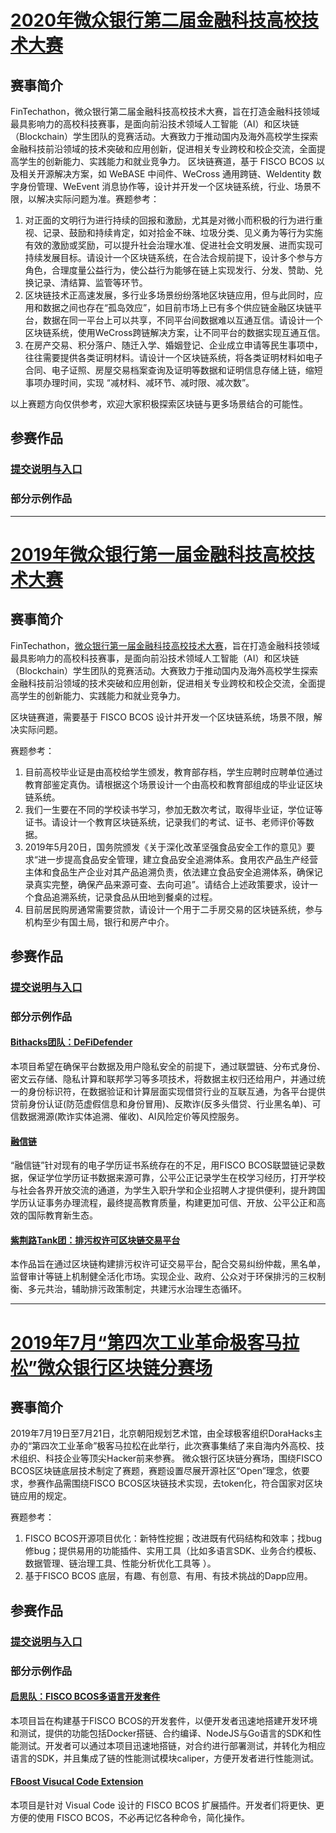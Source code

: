 # [2020年微众银行第二届金融科技高校技术大赛](2020-Shenzhen-FinTechathon2/README.md)

## 赛事简介

FinTechathon，微众银行第二届金融科技高校技术大赛，旨在打造金融科技领域最具影响力的高校科技赛事，是面向前沿技术领域人工智能（AI）和区块链（Blockchain）学生团队的竞赛活动。大赛致力于推动国内及海外高校学生探索金融科技前沿领域的技术突破和应用创新，促进相关专业跨校和校企交流，全面提高学生的创新能力、实践能力和就业竞争力。
区块链赛道，基于 FISCO BCOS 以及相关开源解决方案，如 WeBASE 中间件、WeCross 通用跨链、WeIdentity 数字身份管理、WeEvent 消息协作等，设计并开发一个区块链系统，行业、场景不限，以解决实际问题为准。赛题参考：

1. 对正面的文明行为进行持续的回报和激励，尤其是对微小而积极的行为进行重视、记录、鼓励和持续肯定，如对拾金不昧、垃圾分类、见义勇为等行为实施有效的激励或奖励，可以提升社会治理水准、促进社会文明发展、进而实现可持续发展目标。请设计一个区块链系统，在合法合规前提下，设计多个参与方角色，合理度量公益行为，使公益行为能够在链上实现发行、分发、赞助、兑换记录、清结算、监管等环节。
2. 区块链技术正高速发展，多行业多场景纷纷落地区块链应用，但与此同时，应用和数据之间也存在“孤岛效应”，如目前市场上已有多个供应链金融区块链平台，数据在同一平台上可以共享，不同平台间数据难以互通互信。请设计一个区块链系统，使用WeCross跨链解决方案，让不同平台的数据实现互通互信。
3. 在房产交易、积分落户、随迁入学、婚姻登记、企业成立申请等民生事项中，往往需要提供各类证明材料。请设计一个区块链系统，将各类证明材料如电子合同、电子证照、房屋交易档案查询及证明等数据和证明信息存储上链，缩短事项办理时间，实现 “减材料、减环节、减时限、减次数”。

以上赛题方向仅供参考，欢迎大家积极探索区块链与更多场景结合的可能性。

## 参赛作品

### [提交说明与入口](2020-Shenzhen-FinTechathon2/README.md)

### 部分示例作品

---------------------

# [2019年微众银行第一届金融科技高校技术大赛](201908-Shenzhen/README.md)

## 赛事简介

FinTechathon，[微众银行第一届金融科技高校技术大赛](http://fintech.webank.com/fintechathon/campus2019/)，旨在打造金融科技领域最具影响力的高校科技赛事，是面向前沿技术领域人工智能（AI）和区块链（Blockchain）学生团队的竞赛活动。大赛致力于推动国内及海外高校学生探索金融科技前沿领域的技术突破和应用创新，促进相关专业跨校和校企交流，全面提高学生的创新能力、实践能力和就业竞争力。

区块链赛道，需要基于 FISCO BCOS 设计并开发一个区块链系统，场景不限，解决实际问题。

赛题参考：

1. 目前高校毕业证是由高校给学生颁发，教育部存档，学生应聘时应聘单位通过教育部鉴定真伪。请根据这个场景设计一个由高校和教育部组成的毕业证区块链系统。
2. 我们一生要在不同的学校读书学习，参加无数次考试，取得毕业证，学位证等证书。请设计一个教育区块链系统，记录我们的考试、证书、老师评价等数据。
3. 2019年5月20日，国务院颁发《关于深化改革坚强食品安全工作的意见》要求“进一步提高食品安全管理，建立食品安全追溯体系。食用农产品生产经营主体和食品生产企业对其产品追溯负责，依法建立食品安全追溯体系，确保记录真实完整，确保产品来源可查、去向可追”。请结合上述政策要求，设计一个食品追溯系统，记录食品从田地到餐桌的过程。
4. 目前居民购房通常需要贷款，请设计一个用于二手房交易的区块链系统，参与机构至少有国土局，银行和房产中介。

## 参赛作品

### [提交说明与入口](201908-Shenzhen/README.md)

### 部分示例作品

#### [Bithacks团队：DeFiDefender](201908-Shenzhen/Bithacks/README.md)

本项目希望在确保平台数据及用户隐私安全的前提下，通过联盟链、分布式身份、密文云存储、隐私计算和联邦学习等多项技术，将数据主权归还给用户，并通过统一的身份标识符，在数据验证和计算层面实现借贷行业的互联互通，为各平台提供贷前身份认证(防范虚假信息和身份冒用)、反欺诈(反多头借贷、行业黑名单)、可信数据溯源(欺诈实体追溯、催收)、AI风险定价等风控服务。

#### [融信链](201908-Shenzhen/RXL/README.md)

“融信链”针对现有的电子学历证书系统存在的不足，用FISCO BCOS联盟链记录数据，保证学位学历证书数据来源可靠，公平公正记录学生在校学习经历，打开学校与社会各界开放交流的通道，为学生入职升学和企业招聘人才提供便利，提升跨国学历认证事务办理流程，最终提高教育质量，构建更加可信、开放、公平公正和高效的国际教育新生态。

#### [紫荆路Tank团：排污权许可区块链交易平台](201908-Shenzhen/SCNUTank/README.md)

本作品旨在通过区块链构建排污权许可证交易平台，配合交易纠纷仲裁，黑名单，监督审计等链上机制健全活化市场。实现企业、政府、公众对于环保排污的三权制衡、多元共治，辅助排污政策制定，共建污水治理生态循环。

---------------------

# [2019年7月“第四次工业革命极客马拉松”微众银行区块链分赛场](201907-Beijing/README.md)

## 赛事简介

2019年7月19日至7月21日，北京朝阳规划艺术馆，由全球极客组织DoraHacks主办的“第四次工业革命”极客马拉松在此举行，此次赛事集结了来自海内外高校、技术组织、科技企业等顶尖Hacker前来参赛。
微众银行区块链分赛场，围绕FISCO BCOS区块链底层技术制定了赛题，赛题设置尽展开源社区“Open”理念，依要求，参赛作品需围绕FISCO BCOS区块链技术实现，去token化，符合国家对区块链应用的规定。

赛题参考：

1. FISCO BCOS开源项目优化：新特性挖掘；改进既有代码结构和效率；找bug修bug；提供易用的功能插件、实用工具（比如多语言SDK、业务合约模板、数据管理、链治理工具、性能分析优化工具等 ）。
2. 基于FISCO BCOS 底层，有趣、有创意、有用、有技术挑战的Dapp应用。

## 参赛作品

### [提交说明与入口](201907-Beijing/README.md)

### 部分示例作品

#### [启思队：FISCO BCOS多语言开发套件](./201907-Beijing/chislab/README.md)

本项目旨在构建基于FISCO BCOS的开发套件，以便开发者迅速地搭建开发环境和测试，提供的功能包括Docker搭链、合约编译、NodeJS与Go语言的SDK和性能测试。开发者可以通过本项目迅速地搭链，对合约进行部署测试，并转化为相应语言的SDK，并且集成了链的性能测试模块caliper，方便开发者进行性能测试。

#### [FBoost Visucal Code Extension](201907-Beijing/fboost-vscode-extension/README.md)

本项目是针对 Visual Code 设计的 FISCO BCOS 扩展插件。开发者们将更快、更方便的使用 FISCO BCOS，不必再记忆各种命令，简化操作。

